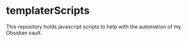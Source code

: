 # templaterScripts
This repository holds javascript scripts to help with the automation of my Obsidian vault.
